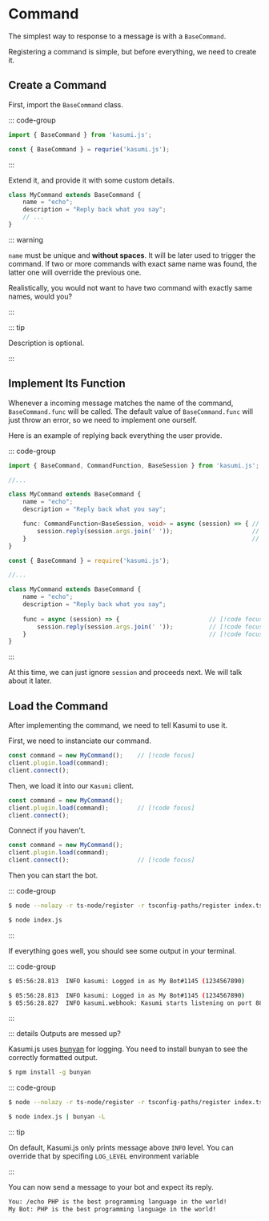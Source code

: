 # Command

The simplest way to response to a message is with a `BaseCommand`.

Registering a command is simple, but before everything, we need to create it.

## Create a Command

First, import the `BaseCommand` class.

::: code-group 

```typescript [index.ts]
import { BaseCommand } from 'kasumi.js';
```

```javascript [index.js]
const { BaseCommand } = requrie('kasumi.js');
```

:::

Extend it, and provide it with some custom details. 


```typescript
class MyCommand extends BaseCommand {
    name = "echo";
    description = "Reply back what you say";
    // ...
}
```

::: warning

`name` must be unique and **without spaces**. It will be later used to trigger the command. If two or more commands with exact same name was found, the latter one will override the previous one.

Realistically, you would not want to have two command with exactly same names, would you?

:::

::: tip

Description is optional. 

:::

## Implement Its Function

Whenever a incoming message matches the name of the command, `BaseCommand.func` will be called. The default value of `BaseCommand.func` will just throw an error, so we need to implement one ourself. 

Here is an example of replying back everything the user provide.

::: code-group

```typescript [index.ts]
import { BaseCommand, CommandFunction, BaseSession } from 'kasumi.js';

//...

class MyCommand extends BaseCommand {
    name = "echo";
    description = "Reply back what you say";

    func: CommandFunction<BaseSession, void> = async (session) => { // [!code focus]
        session.reply(session.args.join(' '));                      // [!code focus]
    }                                                               // [!code focus]
}
```

```javascript [index.js]
const { BaseCommand } = require('kasumi.js');

//...

class MyCommand extends BaseCommand {
    name = "echo";
    description = "Reply back what you say";
    
    func = async (session) => {                         // [!code focus]
        session.reply(session.args.join(' '));          // [!code focus]
    }                                                   // [!code focus]
}
```

:::

At this time, we can just ignore `session` and proceeds next. We will talk about it later.

## Load the Command

After implementing the command, we need to tell Kasumi to use it.

First, we need to instanciate our command.

```typescript
const command = new MyCommand();    // [!code focus]
client.plugin.load(command);
client.connect();
```

Then, we load it into our `Kasumi` client.

```typescript
const command = new MyCommand();
client.plugin.load(command);        // [!code focus]
client.connect();
```

Connect if you haven't.

```typescript
const command = new MyCommand();
client.plugin.load(command);        
client.connect();                   // [!code focus]
```

Then you can start the bot.

::: code-group

```sh [TypeScript]
$ node --nolazy -r ts-node/register -r tsconfig-paths/register index.ts
```

```sh [JavaScript]
$ node index.js
```

:::

If everything goes well, you should see some output in your terminal.

::: code-group

```sh [WebSocket]
$ 05:56:28.813  INFO kasumi: Logged in as My Bot#1145 (1234567890)
```

```sh [WebHook]
$ 05:56:28.813  INFO kasumi: Logged in as My Bot#1145 (1234567890)
$ 05:56:28.827  INFO kasumi.webhook: Kasumi starts listening on port 8888
```

:::

::: details Outputs are messed up?

Kasumi.js uses [bunyan](https://github.com/trentm/node-bunyan) for logging. You need to install bunyan to see the correctly formatted output.

```sh
$ npm install -g bunyan
```

::: code-group

```sh [TypeScript]
$ node --nolazy -r ts-node/register -r tsconfig-paths/register index.ts | bunyan -L
```

```sh [JavaScript]
$ node index.js | bunyan -L
```



::: tip

On default, Kasumi.js only prints message above `INFO` level. You can override that by specifing `LOG_LEVEL` environment variable

:::

You can now send a message to your bot and expect its reply.

```txt
You: /echo PHP is the best programming language in the world!
My Bot: PHP is the best programming language in the world!
```

